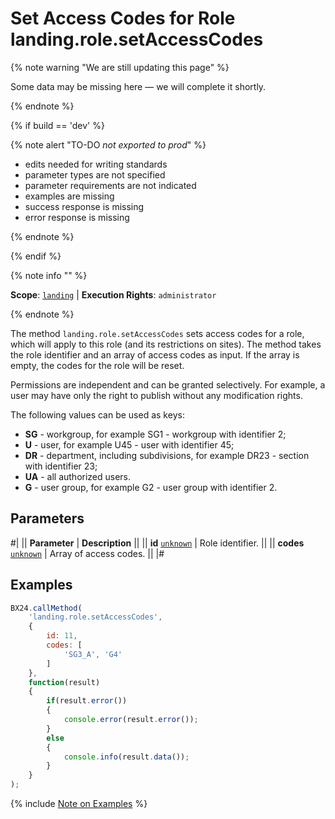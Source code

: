 # Set Access Codes for Role landing.role.setAccessCodes

{% note warning "We are still updating this page" %}

Some data may be missing here — we will complete it shortly.

{% endnote %}

{% if build == 'dev' %}

{% note alert "TO-DO _not exported to prod_" %}

- edits needed for writing standards
- parameter types are not specified
- parameter requirements are not indicated
- examples are missing
- success response is missing
- error response is missing

{% endnote %}

{% endif %}

{% note info "" %}

**Scope**: [`landing`](../../../scopes/permissions.md) | **Execution Rights**: `administrator`

{% endnote %}

The method `landing.role.setAccessCodes` sets access codes for a role, which will apply to this role (and its restrictions on sites). The method takes the role identifier and an array of access codes as input. If the array is empty, the codes for the role will be reset.

Permissions are independent and can be granted selectively. For example, a user may have only the right to publish without any modification rights.

The following values can be used as keys:

- **SG<X>** - workgroup, for example SG1 - workgroup with identifier 2;
- **U<X>** - user, for example U45 - user with identifier 45;
- **DR<X>** - department, including subdivisions, for example DR23 - section with identifier 23;
- **UA** - all authorized users.
- **G<X>** - user group, for example G2 - user group with identifier 2.

## Parameters

#|
|| **Parameter** | **Description** ||
|| **id**
[`unknown`](../../../data-types.md) | Role identifier. ||
|| **codes**
[`unknown`](../../../data-types.md) | Array of access codes. ||
|#

## Examples

```js
BX24.callMethod(
    'landing.role.setAccessCodes',
    {
        id: 11,
        codes: [
            'SG3_A', 'G4'
        ]
    },
    function(result)
    {
        if(result.error())
        {
            console.error(result.error());
        }
        else
        {
            console.info(result.data());
        }
    }
);
```

{% include [Note on Examples](../../../../_includes/examples.md) %}